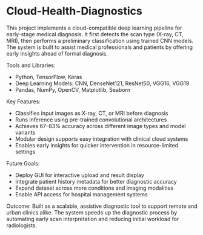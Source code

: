 # Cloud-Health-Diagnostics
This project implements a cloud-compatible deep learning pipeline for early-stage medical diagnosis. It first detects the scan type (X-ray, CT, MRI), then performs a preliminary classification using trained CNN models. The system is built to assist medical professionals and patients by offering early insights ahead of formal diagnosis.

Tools and Libraries:
- Python, TensorFlow, Keras
- Deep Learning Models: CNN, DenseNet121, ResNet50, VGG16, VGG19
- Pandas, NumPy, OpenCV, Matplotlib, Seaborn

Key Features:
- Classifies input images as X-ray, CT, or MRI before diagnosis
- Runs inference using pre-trained convolutional architectures
- Achieves 67–83% accuracy across different image types and model variants
- Modular design supports easy integration with clinical cloud systems
- Enables early insights for quicker intervention in resource-limited settings

Future Goals:
- Deploy GUI for interactive upload and result display
- Integrate patient history metadata for better diagnostic accuracy
- Expand dataset across more conditions and imaging modalities
- Enable API access for hospital management systems

Outcome:
Built as a scalable, assistive diagnostic tool to support remote and urban clinics alike. The system speeds up the diagnostic process by automating early scan interpretation and reducing initial workload for radiologists.
